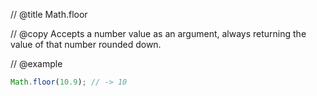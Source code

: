 // @title Math.floor

// @copy
Accepts a number value as an argument, always returning the value of that number rounded down.

// @example
```javascript
Math.floor(10.9); // -> 10
```